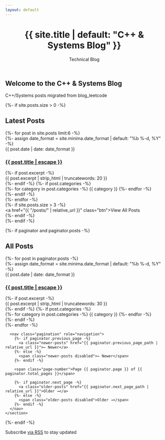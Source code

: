 ```yaml
---
layout: default
---
```


<div class="home">
  <header class="site-header">
    <h1 class="site-title">{{ site.title | default: "C++ & Systems Blog" }}</h1>
    <p class="site-subtitle">Technical Blog</p>
  </header>

  <section class="welcome-section">
    <h2>Welcome to the C++ & Systems Blog</h2>
    <p>C++/Systems posts migrated from blog_leetcode</p>
  </section>

  {%- if site.posts.size > 0 -%}
    <section class="latest-posts">
      <h2>Latest Posts</h2>
      <div class="post-grid">
        {%- for post in site.posts limit:6 -%}
        <article class="post-card">
          {%- assign date_format = site.minima.date_format | default: "%b %-d, %Y" -%}
          <div class="post-meta">{{ post.date | date: date_format }}</div>
          <h3 class="post-title">
            <a class="post-link" href="{{ post.url | relative_url }}">
              {{ post.title | escape }}
            </a>
          </h3>
          {%- if post.excerpt -%}
            <div class="post-excerpt">{{ post.excerpt | strip_html | truncatewords: 20 }}</div>
          {%- endif -%}
          {%- if post.categories -%}
            <div class="post-categories">
              {%- for category in post.categories -%}
                <span class="category-tag">{{ category }}</span>
              {%- endfor -%}
            </div>
          {%- endif -%}
        </article>
        {%- endfor -%}
      </div>
      {%- if site.posts.size > 3 -%}
        <div class="view-all-posts">
          <a href="{{ "/posts/" | relative_url }}" class="btn">View All Posts</a>
        </div>
      {%- endif -%}
    </section>
  {%- endif -%}

  {%- if paginator and paginator.posts -%}
    <section class="all-posts">
      <h2>All Posts</h2>
      <div class="posts-list">
        {%- for post in paginator.posts -%}
        <article class="post-item">
          {%- assign date_format = site.minima.date_format | default: "%b %-d, %Y" -%}
          <div class="post-meta">{{ post.date | date: date_format }}</div>
          <h3 class="post-title">
            <a class="post-link" href="{{ post.url | relative_url }}">
              {{ post.title | escape }}
            </a>
          </h3>
          {%- if post.excerpt -%}
            <div class="post-excerpt">{{ post.excerpt | strip_html | truncatewords: 30 }}</div>
          {%- endif -%}
          {%- if post.categories -%}
            <div class="post-categories">
              {%- for category in post.categories -%}
                <span class="category-tag">{{ category }}</span>
              {%- endfor -%}
            </div>
          {%- endif -%}
        </article>
        {%- endfor -%}
      </div>

      <nav class="pagination" role="navigation">
        {%- if paginator.previous_page -%}
          <a class="newer-posts" href="{{ paginator.previous_page_path | relative_url }}">← Newer</a>
        {%- else -%}
          <span class="newer-posts disabled">← Newer</span>
        {%- endif -%}

        <span class="page-number">Page {{ paginator.page }} of {{ paginator.total_pages }}</span>

        {%- if paginator.next_page -%}
          <a class="older-posts" href="{{ paginator.next_page_path | relative_url }}">Older →</a>
        {%- else -%}
          <span class="older-posts disabled">Older →</span>
        {%- endif -%}
      </nav>
    </section>
  {%- endif -%}

  <section class="rss-section">
    <p class="rss-subscribe">Subscribe <a href="{{ "/feed.xml" | relative_url }}">via RSS</a> to stay updated</p>
  </section>

</div>
